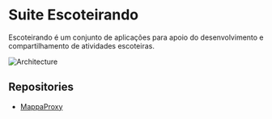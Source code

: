 # Suite Escoteirando

Escoteirando é um conjunto de aplicações para apoio do desenvolvimento e compartilhamento de atividades escoteiras.

![Architecture](docs/Architecture.png)

## Repositories

* [MappaProxy](https://github.com/escoteirando/mappa-proxy)